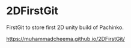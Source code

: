 # 2DFirstGit
FirstGit to store first 2D unity build of Pachinko.

https://muhammadcheema.github.io/2DFirstGit/
